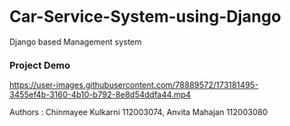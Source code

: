 # Car-Service-System-using-Django
Django based Management system

<!-- <h3>Login-Register Page</h3>
<img src="![Screenshot (354)](https://user-images.githubusercontent.com/78889572/172343218-773dea8f-aceb-4cf7-9dbb-2a2852a7dfb6.png)"></img>
<img src="![Screenshot (355)](https://user-images.githubusercontent.com/78889572/172343234-87a242a1-b8f7-4e30-bd3b-98ca27b6e6ad.png)"></img>
<h3>Home Page</h3>
<img src="![Screenshot (348)](https://user-images.githubusercontent.com/78889572/172343264-9c343e5d-e4e6-47be-b896-31dd4d25f7e3.png)"></img>
<h3>About Page</h3>
<img src="![Screenshot (349)](https://user-images.githubusercontent.com/78889572/172343563-30412526-1e89-4c0e-9aef-9352ccc3fb44.png)"></img>
<h3>Services Page</h3>
<img src="![Sc![Screenshot (350)](https://user-images.githubusercontent.com/78889572/172343325-083a028a-eefc-436e-bf6c-1bfe4756b419.png)"></img>
<img src="[Screenshot (351)](https://user-images.githubusercontent.com/78889572/172343346-3002ece0-c1dd-4001-9a1a-ebf31e95e656.png)"></img>
<h3>Contact Page</h3>
<img src="![Scr![Screenshot (352)](https://user-images.githubusercontent.com/78889572/172343368-9e658532-e4ae-4369-9066-2ee39df4ecac.png)"></img>
<h3>Feedback Page</h3>
<img src="[Screenshot (353)](https://user-images.githubusercontent.com/78889572/172343386-741a65d4-1e9c-4238-9343-300dc0cf2357.png)"></img>
 -->
 <h3>Project Demo</h3>
 

https://user-images.githubusercontent.com/78889572/173181495-3455ef4b-3160-4b10-b792-8e8d54ddfa44.mp4



Authors :
Chinmayee Kulkarni 112003074,
Anvita Mahajan 112003080
